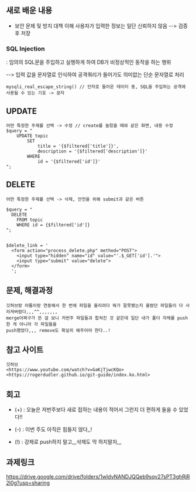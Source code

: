 ## 새로 배운 내용
* 보안 문제 및 방지 대책 이해
      사용자가 입력한 정보는 일단 신뢰하지 않음 --> 검증 후 저장
### SQL Injection
: 임의의 SQL문을 주입하고 실행하게 하여 DB가 비정상적인 동작을 하는 행위

--> 입력 값을 문자열로 인식하여 공격쿼리가 들어가도 의미없는 단순 문자열로 처리
```
mysqli_real_escape_string() // 인자로 들어온 데이터 중, SQL을 주입하는 공격에 사용될 수 있는 기호 -> 문자
```

## UPDATE
```
어떤 특정한 주제를 선택 -> 수정 // create를 눌렀을 때와 같은 화면, 내용 수정
$query = "
    UPDATE topic
        SET
            title = '{$filtered['title']}',
            description = '{$filtered['description']}'
        WHERE
            id = '{$filtered['id']}'
";
```

## DELETE
```
어떤 특정한 주제를 선택 -> 삭제, 안전을 위해 submit과 같은 버튼

$query = "
  DELETE
    FROM topic
    WHERE id = {$filtered['id']}
";


$delete_link = '
  <form action="process_delete.php" method="POST">
    <input type="hidden" name="id" value="'.$_GET['id'].'">
    <input type="submit" value="delete">
  </form>
  ';
```
## 문제, 해결과정
```
깃허브랑 아톰이랑 연동해서 한 번에 파일을 올리려다 뭐가 잘못됐는지 올렸던 파일들이 다 사라져버렸다,,,^^,,,,,,,
merge어쩌구가 뜬 걸 보니 저번주 파일들과 합쳐진 것 같은데 일단 내가 폴더 자체를 push한 게 아니라 각 파일들을
push했었다,,, remove도 확실히 해주어야 한다..!
```

## 참고 사이트
```
깃허브
<https://www.youtube.com/watch?v=GaKjTjwcKQo>
<https://rogerdudler.github.io/git-guide/index.ko.html>
```

## 회고
* (+) : 오늘은 저번주보다 새로 접하는 내용이 적어서 그런지 더 편하게 들을 수 있었다!!
- (-) : 이번 주도 아직은 힘들지 않다,,!
+ (!) : 강제로 push하지 말고,,,삭제도 막 하지말자,,,

## 과제링크
<https://drive.google.com/drive/folders/1wIdvNANDJQQeb9sqv27sPT3ghRjR2l0g?usp=sharing>

